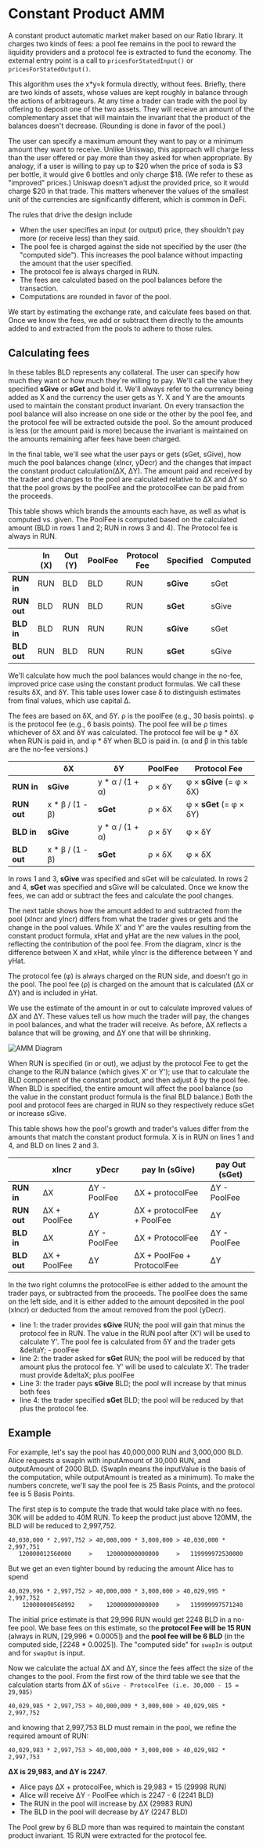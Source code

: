 # Constant Product AMM

A constant product automatic market maker based on our Ratio library. It charges
two kinds of fees: a pool fee remains in the pool to reward the liquidity
providers and a protocol fee is extracted to fund the economy. The external
entry point is a call to `pricesForStatedInput()` or `pricesForStatedOutput()`.

This algorithm uses the x*y=k formula directly, without fees. Briefly, there are
two kinds of assets, whose values are kept roughly in balance through the
actions of arbitrageurs. At any time a trader can trade with the pool by
offering to deposit one of the two assets. They will receive an amount
of the complementary asset that will maintain the invariant that the product of
the balances doesn't decrease. (Rounding is done in favor of the
pool.)

The user can specify a maximum amount they want to pay or a minimum amount they
want to receive. Unlike Uniswap, this approach will charge less than the user
offered or pay more than they asked for when appropriate. By analogy, if a user
is willing to pay up to $20 when the price of soda is $3 per bottle, it would
give 6 bottles and only charge $18. (We refer to these as "improved" prices.)
Uniswap doesn't adjust the provided price, so it would charge $20 in that trade.
This matters whenever the values of the smallest unit of the currencies are
significantly different, which is common in DeFi.

The rules that drive the design include

* When the user specifies an input (or output) price, they shouldn't pay more
  (or receive less) than they said.
* The pool fee is charged against the side not specified by the user (the
  "computed side"). This increases the pool balance without impacting the amount
  that the user specified.
* The protocol fee is always charged in RUN.
* The fees are calculated based on the pool balances before the transaction.
* Computations are rounded in favor of the pool.

We start by estimating the exchange rate, and calculate fees based on that. Once
we know the fees, we add or subtract them directly to the amounts added to and
extracted from the pools to adhere to those rules.

## Calculating fees

In these tables BLD represents any collateral. The user can specify how much
they want or how much they're willing to pay. We'll call the value they
specified **sGive** or **sGet** and bold it. We'll always refer to the currency
being added as X and the currency the user gets as Y. X and Y are the amounts
used to maintain the constant product invariant. On every transaction the pool
balance will also increase on one side or the other by the pool fee, and the
protocol fee will be extracted outside the pool. So the amount produced is less
(or the amount paid is more) because the invariant is maintained on the amounts
remaining after fees have been charged. 

In the final table, we'll see what the user pays or gets (sGet, sGive), how much
the pool balances change (xIncr, yDecr) and the changes that impact the constant
product calculation(&Delta;X, &Delta;Y). The amount paid and received by the
trader and changes to the pool are calculated relative to &Delta;X and &Delta;Y
so that the pool grows by the poolFee and the protocolFee can be paid from the
proceeds.

This table shows which brands the amounts each have, as well as what is computed
vs. given. The PoolFee is computed based on the calculated amount (BLD in rows 1
and 2; RUN in rows 3 and 4). The Protocol fee is always in RUN.

|          | In (X) | Out (Y) | PoolFee | Protocol Fee | Specified | Computed |
|---------|-----|-----|--------|-----|------|-----|
| **RUN in** | RUN | BLD | BLD | RUN | **sGive** | sGet |
| **RUN out** | BLD | RUN | BLD | RUN | **sGet** | sGive |
| **BLD in** | BLD | RUN | RUN | RUN | **sGive** | sGet |
| **BLD out** | RUN | BLD | RUN | RUN | **sGet** | sGive |

We'll calculate how much the pool balances would change in the no-fee, improved
price case using the constant product formulas. We call these results &delta;X,
and &delta;Y. This table uses lower case &delta; to distinguish estimates from
final values, which use capital &Delta;.

The fees are based on &delta;X, and &delta;Y. &rho; is the poolFee (e.g., 30
basis points). &phi; is the protocol fee (e.g., 6 basis points). The pool fee
will be &rho; times whichever of &delta;X and &delta;Y was calculated. The
protocol fee will be &phi; * &delta;X when RUN is paid in, and &phi; * &delta;Y
when BLD is paid in. (&alpha; and &beta; in this table are the no-fee versions.)

|          | &delta;X | &delta;Y | PoolFee | Protocol Fee |
|---------|-----|-----|--------|-----|
| **RUN in**  | **sGive** | y * &alpha; / (1 + &alpha;) | &rho; &times; &delta;Y | &phi; &times; **sGive** (= &phi; &times; &delta;X) |
| **RUN out** | x * &beta; / (1 - &beta;) | **sGet** | &rho; &times; &delta;X | &phi; &times; **sGet** (= &phi; &times; &delta;Y) |
| **BLD in**  | **sGive**  | y * &alpha; / (1 + &alpha;) | &rho; &times; &delta;Y | &phi; &times; &delta;Y |
| **BLD out** | x * &beta; / (1 - &beta;) | **sGet** | &rho; &times; &delta;X | &phi; &times; &delta;X |

In rows 1 and 3, **sGive** was specified and sGet will be calculated. In rows 2
and 4, **sGet** was specified and sGive will be calculated. Once we know the
fees, we can add or subtract the fees and calculate the pool changes.

The next table shows how the amount added to and subtracted from the pool (xIncr
and yIncr) differs from what the trader gives or gets and the change in the pool
values. While X' and Y' are the vaules resulting from the constant product
formula, xHat and yHat are the new values in the pool, reflecting the
contribution of the pool fee. From the diagram, xIncr is the difference between
X and xHat, while yIncr is the difference between Y and yHat.

The protocol fee (&phi;) is always charged on the RUN side, and doesn't go in
the pool. The pool fee (&rho;) is charged on the amount that is calculated
(&Delta;X or &Delta;Y) and is included in yHat. 

We use the estimate of the amount in or out to calculate improved values of
&Delta;X and &Delta;Y. These values tell us how much the trader will pay, the
changes in pool balances, and what the trader will receive. As before, &Delta;X
reflects a balance that will be growing, and &Delta;Y one that will be
shrinking.

![AMM Diagram](./AMM-Trade.jpeg)

When RUN is specified (in or out), we adjust by the protocol Fee to get the
change to the RUN balance (which gives X' or Y'); use that to calculate the
BLD component of the constant product, and then adjust &delta; by the pool fee.
When BLD is specified, the entire amount will affect the pool balance (so the
value in the constant product formula is the final BLD balance.) Both the pool
and protocol fees are charged in RUN so they respectively reduce sGet or
increase sGive. 

This table shows how the pool's growth and trader's values differ from the
amounts that match the constant product formula. X is in RUN on lines 1 and 4,
and BLD on lines 2 and 3. 

|          | xIncr | yDecr | pay In (sGive) | pay Out (sGet) |
|---------|-----|-----|-----|-----|
| **RUN in**  | &Delta;X | &Delta;Y - PoolFee | &Delta;X + protocolFee | &Delta;Y - PoolFee |
| **RUN out**  | &Delta;X + PoolFee | &Delta;Y | &Delta;X + protocolFee + PoolFee | &Delta;Y |
| **BLD in**  | &Delta;X | &Delta;Y - PoolFee | &Delta;X + ProtocolFee | &Delta;Y - PoolFee |
| **BLD out**  | &Delta;X + PoolFee | &Delta;Y | &Delta;X + PoolFee + ProtocolFee | &Delta;Y |

In the two right columns the protocolFee is either added to the amount the
trader pays, or subtracted from the proceeds. The poolFee does the same on the
left side, and it is either added to the amount deposited in the pool (xIncr)
or deducted from the amout removed from the pool (yDecr).


* line 1: the trader provides **sGive** RUN; the pool will gain that minus
  the protocol fee in RUN. The value in the RUN pool after (X') will be used to
  calculate Y'.  The pool fee is calculated from &delta;Y and the trader gets
  &deltaY; - poolFee
* line 2: the trader asked for **sGet** RUN; the pool will be reduced by that
  amount plus the protocol fee. Y' will be used to calculate X'. The trader
  must provide &deltaX; plus poolFee
* Line 3: the trader pays **sGive** BLD; the pool will increase by that minus
  both fees
* line 4: the trader specified **sGet** BLD; the pool will be reduced by that
  plus the protocol fee.


## Example

For example, let's say the pool has 40,000,000 RUN and 3,000,000 BLD. Alice
requests a swapIn with inputAmount of 30,000 RUN, and outputAmount of 2000 BLD.
(SwapIn means the inputValue is the basis of the computation, while outputAmount
is treated as a minimum). To make the numbers concrete, we'll say the pool fee
is 25 Basis Points, and the protocol fee is 5 Basis Points.

The first step is to compute the trade that would take place with no fees. 30K
will be added to 40M RUN. To keep the product just above 120MM, the BLD will be
reduced to 2,997,752.

```
40,030,000 * 2,997,752 > 40,000,000 * 3,000,000 > 40,030,000 * 2,997,751
   120000012560000     >    120000000000000     >   119999972530000
```

But we get an even tighter bound by reducing the amount Alice has to spend

```
40,029,996 * 2,997,752 > 40,000,000 * 3,000,000 > 40,029,995 * 2,997,752
    120000000568992    >    120000000000000     >   119999997571240
```

The initial price estimate is that 29,996 RUN would get 2248 BLD in a no-fee
pool. We base fees on this estimate, so the **protocol Fee will be 15 RUN**
(always in RUN, &lceil;29,996 * 0.0005&rceil;) and the **pool fee will be 6 BLD**
(in the computed side, &lceil;2248 * 0.0025&rceil;).  The "computed side" for
`swapIn` is output and for `swapOut` is input.

Now we calculate the actual &Delta;X and &Delta;Y, since the fees affect the
size of the changes to the pool. From the first row of the third table we see
that the calculation starts from &Delta;X of
`sGive - ProtocolFee (i.e. 30,000 - 15 = 29,985)`

```
40,029,985 * 2,997,753 > 40,000,000 * 3,000,000 > 40,029,985 * 2,997,752
```

and knowing that 2,997,753 BLD must remain in the pool, we refine the required
amount of RUN:

```
40,029,983 * 2,997,753 > 40,000,000 * 3,000,000 > 40,029,982 * 2,997,753
```

**&Delta;X is 29,983, and &Delta;Y is 2247**.

 * Alice pays &Delta;X + protocolFee, which is 29,983 + 15  (29998 RUN)
 * Alice will receive &Delta;Y - PoolFee which is 2247 - 6  (2241 BLD)
 * The RUN in the pool will increase by &Delta;X   (29983 RUN)
 * The BLD in the pool will decrease by &Delta;Y   (2247 BLD)

The Pool grew by 6 BLD more than was required to maintain the constant product
invariant. 15 RUN were extracted for the protocol fee.

